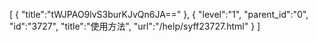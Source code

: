 [
	{
		"title":"tWJPAO9lvS3burKJvQn6JA=="
	},
	{
		"level":"1",
		"parent_id":"0",
		"id":"3727",
		"title":"使用方法",
		"url":"/help/syff23727.html"
	}
]